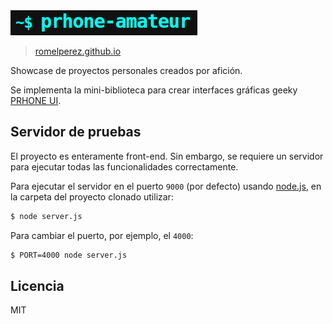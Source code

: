 <img src="prhone-amateur.png">

> [romelperez.github.io](http://romelperez.github.io)

Showcase de proyectos personales creados por afición.

Se implementa la mini-biblioteca para crear interfaces gráficas geeky [PRHONE UI](https://github.com/romelperez/prhone-ui).

## Servidor de pruebas

El proyecto es enteramente front-end. Sin embargo, se requiere un servidor para
ejecutar todas las funcionalidades correctamente.

Para ejecutar el servidor en el puerto `9000` (por defecto) usando [node.js](http://nodejs.org),
en la carpeta del proyecto clonado utilizar:

```bash
$ node server.js
```

Para cambiar el puerto, por ejemplo, el `4000`:

```bash
$ PORT=4000 node server.js
```

## Licencia

MIT
